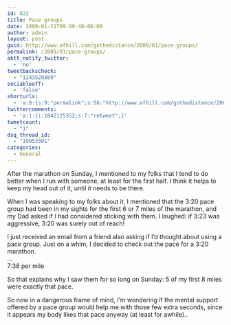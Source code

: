 ```yaml
---
id: 822
title: Pace groups
date: 2009-01-21T09:09:48-06:00
author: admin
layout: post
guid: http://www.afhill.com/gothedistance/2009/01/pace-groups/
permalink: /2009/01/pace-groups/
aktt_notify_twitter:
  - 'no'
tweetbackscheck:
  - "1243528889"
sociableoff:
  - 'false'
shorturls:
  - 'a:8:{s:9:"permalink";s:56:"http://www.afhill.com/gothedistance/2009/01/pace-groups/";s:7:"tinyurl";s:25:"http://tinyurl.com/9mksw9";s:4:"isgd";s:17:"http://is.gd/gHXd";s:5:"bitly";s:18:"http://bit.ly/hDVx";s:5:"snipr";s:22:"http://snipr.com/ah5yp";s:5:"snurl";s:22:"http://snurl.com/ah5yp";s:7:"snipurl";s:24:"http://snipurl.com/ah5yp";s:4:"trim";s:17:"http://tr.im/bd3w";}'
twittercomments:
  - 'a:1:{i:1842125352;s:7:"retweet";}'
tweetcount:
  - "1"
dsq_thread_id:
  - "19953301"
categories:
  - General
---
```

After the marathon on Sunday, I mentioned to my folks that I tend to do better when I run with someone, at least for the first half. I think it helps to keep my head out of it, until it needs to be there. 

When I was speaking to my folks about it, I mentioned that the 3:20 pace group had been in my sights for the first 6 or 7 miles of the marathon, and my Dad asked if I had considered sticking with them. I laughed: if 3:23 was aggressive, 3:20 was surely out of reach!

I just received an email from a friend also asking if I&#8217;d thought about using a pace group. Just on a whim, I decided to check out the pace for a 3:20 marathon.  
&#8230;  
7:38 per mile

So that explains why I saw them for so long on Sunday: 5 of my first 8 miles were exactly that pace.

So now in a dangerous frame of mind, I&#8217;m wondering if the mental support offered by a pace group would help me with those few extra seconds, since it appears my body likes that pace anyway (at least for awhile)..